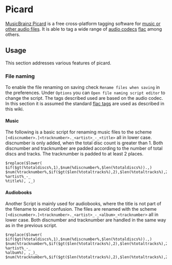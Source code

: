 # Picard

[MusicBrainz Picard](https://picard.musicbrainz.org/) is a free cross-platform
tagging software for [music or other audio files](./audio.md).
It is able to tag a wide range of [audio codecs](./audio.md#audio-codecs)
[flac](./flac_(codec).md) among others.

## Usage

This section addresses various features of picard.

### File naming

To enable the file renaming on saving check `Rename files when saving` in the
preferences.
Under `Options` you can `Open file naming script editor` to change the script.
The tags described used are based on the audio codec.
In this section it is assumed the standard
[flac tags](./flac_(codec).md#tagging) are used as described in this wiki.

#### Music

The following is a basic script for renaming music files to the scheme
`[<discnumber>.]<tracknumber>._<artist>_-_<title>`
all in lower case.
discnumber is only added, when the total disc count is greater than 1.
Both discnumber and tracknumber are padded according to the number of total
discs and tracks.
The tracknumber is padded to at least 2 places.

```
$replace($lower(
$if($gt(%totaldiscs%,1),$num(%discnumber%,$len(%totaldiscs%)).,)
$num(%tracknumber%,$if($gt($len(%totaltracks%),2),$len(%totaltracks%),2))._
%artist%_-_
%title%), ,_)
```

#### Audiobooks

Another Script is mainly used for audiobooks, where the title is not part of
the filename to avoid confusion.
The files are renamed with the scheme
`[<discnumber>.]<tracknumber>._<artist>_-_<album>_<tracknumber>`
all in lower case.
Both discnumber and tracknumber are handled in the same way as in the previous
script.

```
$replace($lower(
$if($gt(%totaldiscs%,1),$num(%discnumber%,$len(%totaldiscs%)).,)
$num(%tracknumber%,$if($gt($len(%totaltracks%),2),$len(%totaltracks%),2))._
%artist%_-_
%album%), ,_)_
$num(%tracknumber%,$if($gt($len(%totaltracks%),2),$len(%totaltracks%),2))
```
